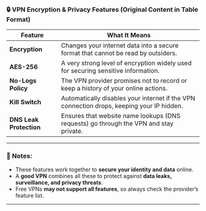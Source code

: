 

### 🔒 VPN Encryption & Privacy Features (Original Content in Table Format)

| **Feature**             | **What It Means**                                                                         |
| ----------------------- | ----------------------------------------------------------------------------------------- |
| **Encryption**          | Changes your internet data into a secure format that cannot be read by outsiders.         |
| **AES-256**             | A very strong level of encryption widely used for securing sensitive information.         |
| **No-Logs Policy**      | The VPN provider promises not to record or keep a history of your online actions.         |
| **Kill Switch**         | Automatically disables your internet if the VPN connection drops, keeping your IP hidden. |
| **DNS Leak Protection** | Ensures that website name lookups (DNS requests) go through the VPN and stay private.     |

---

### 🧾 Notes:

* These features work together to **secure your identity and data** online.
* A **good VPN** combines all these to protect against **data leaks, surveillance, and privacy threats**.
* Free VPNs **may not support all features**, so always check the provider’s feature list.

---

